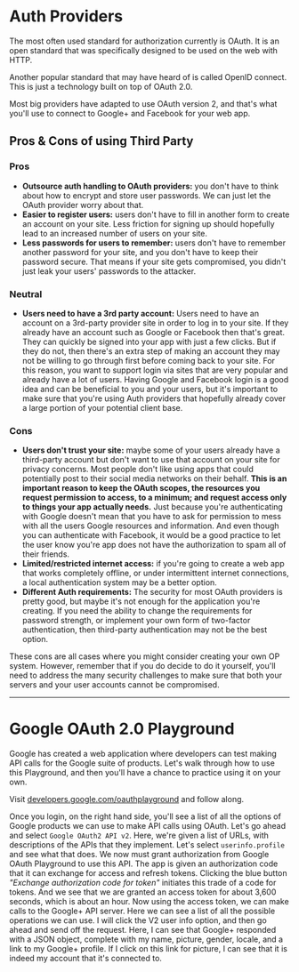 # Auth Providers

The most often used standard for authorization currently is OAuth. It is an open standard that was specifically designed to be used on the web with HTTP.

Another popular standard that may have heard of is called OpenID connect. This is just a technology built on top of OAuth 2.0.

Most big providers have adapted to use  OAuth version 2, and that's what you'll use to connect to Google+ and Facebook for your web app.

## Pros & Cons of using Third Party

### Pros
* **Outsource auth handling to OAuth providers:** you don't have to think about how to encrypt and store user passwords. We can just let the OAuth provider worry about that.
* **Easier to register users:** users don't have to fill in another form to create an account on your site. Less friction for signing up should hopefully lead to an increased number of users on your site.
* **Less passwords for users to remember:** users don't have to remember another password for your site, and you don't have to keep their password secure. That means if your site gets compromised, you didn't just leak your users' passwords to the attacker.

### Neutral
* **Users need to have a 3rd party account:** Users need to have an account on a 3rd-party provider site in order to log in to your site. If they already have an account such as Google or Facebook then that's great. They can quickly be signed into your app with just a few clicks. But if they do not, then there's an extra step of making an account they may not be willing to go through first before coming back to your site. For this reason, you want to support login via sites that are very popular and already have a lot of users. Having Google and Facebook login is a good idea and can be beneficial to you and your users, but it's important to make sure that you're using Auth providers that hopefully already cover a large portion of your potential client base.

### Cons
* **Users don't trust your site:** maybe some of your users already have a third-party account but don't want to use that account on your site for privacy concerns. Most people don't like using apps that could potentially post to their social media networks on their behalf. **This is an important reason to keep the OAuth scopes, the resources you request permission to access, to a minimum; and request access only to things your app actually needs.** Just because you're authenticating with Google doesn't mean that you have to ask for permission to mess with all the users Google resources and information. And even though you can authenticate with Facebook, it would be a good practice to let the user know you're app does not have the authorization to spam all of their friends.
* **Limited/restricted internet access:** if you're going to create a web app that works completely offline, or under intermittent internet connections, a local authentication system may be a better option.
* **Different Auth requirements:** The security for most OAuth providers is pretty good, but maybe it's not enough for the application you're creating. If you need the ability to change the requirements for password strength, or implement your own form of two-factor authentication, then third-party authentication may not be the best option.

These cons are all cases where you might consider creating your own OP system. However, remember that if you do decide to do it yourself, you'll need to address the many security challenges to make sure that both your servers and your user accounts cannot be compromised.

----

# Google OAuth 2.0 Playground

Google has created a web application where developers can test making API calls for the Google suite of products. Let's walk through how to use this Playground, and then you'll have a chance to practice using it on your own.

Visit [developers.google.com/oauthplayground](https://developers.google.com/oauthplayground) and follow along.

Once you login, on the right hand side, you'll see a list of all the options of Google products we can use to make API calls using OAuth. Let's go ahead and select `Google OAuth2 API v2`. Here, we're given a list of URLs, with descriptions of the APIs that they implement. Let's select `userinfo.profile` and see what that does. We now must grant authorization from Google OAuth Playground to use this API. The app is given an authorization code that it can exchange for access and refresh tokens. Clicking the blue button *"Exchange authorization code for token"* initiates this trade of a code for tokens. And we see that we are granted an access token for about 3,600 seconds, which is about an hour. Now using the access token, we can make calls to the Google+ API server. Here we can see a list of all the possible operations we can use. I will click the V2 user info option, and then go ahead and send off the request. Here, I can see that Google+ responded with a JSON object, complete with my name, picture, gender, locale, and a link to my Google+ profile. If I click on this link for picture, I can see that it is indeed my account that it's connected to.
